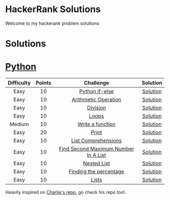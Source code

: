 # HackerRank Solutions
Welcome to my hackerank problem solutions
# Solutions

# [Python](./python/)

| Difficulty | Points | Challenge | Solution |
|:---:|:---:|:---:|:---:|
|Easy|10|[Python if-else](https://www.hackerrank.com/challenges/py-if-else/problem)|[Solution](./python/if-else/solution.py)
|Easy|10|[Arithmetic Operation](https://www.hackerrank.com/challenges/python-arithmetic-operators/)|[Solution](./python/arithmetic-operations/solution.py)
|Easy|10|[Division](https://www.hackerrank.com/challenges/python-division/problem)|[Solution](./python/division/solution.py)
|Easy|10|[Loops](https://www.hackerrank.com/challenges/python-loops/problem)|[Solution](./python/loops/solution.py)
|Medium|10|[Write a function](https://www.hackerrank.com/challenges/write-a-function/problem)|[Solution](./python/write-a-function/solution.py)
|Easy|20|[Print](https://www.hackerrank.com/challenges/python-print/problem)|[Solution](./python/print/solution.py)
|Easy|10|[List Comprehensions](https://www.hackerrank.com/challenges/list-comprehensions/problem)|[Solution](./python/list-comprehensions/solution.py)
|Easy|10|[Find Second Maximum Number In A List](https://www.hackerrank.com/challenges/find-second-maximum-number-in-a-list/problem)|[Solution](./python/find-second-maximum-number-in-a-list/solution.py)
|Easy|10|[Nested List](https://www.hackerrank.com/challenges/nested-list/problem)|[Solution](./python/nested-list/solution.py)
|Easy|10|[Finding the percentage](https://www.hackerrank.com/challenges/finding-the-percentage/problem)|[Solution](./python/finding-the-percentage/solution.py)
|Easy|10|[Lists](https://www.hackerrank.com/challenges/python-lists/problem)|[Solution](./python/lists/solution.py)


Heavily inspired on [Charlie's repo](https://github.com/charlie2634-training/hackerrank-solutions), go check his repo too!.